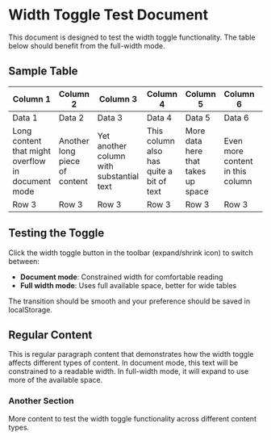# Width Toggle Test Document

This document is designed to test the width toggle functionality. The table below should benefit from the full-width mode.

## Sample Table

| Column 1 | Column 2 | Column 3 | Column 4 | Column 5 | Column 6 | Column 7 |
|----------|----------|----------|----------|----------|----------|----------|
| Data 1   | Data 2   | Data 3   | Data 4   | Data 5   | Data 6   | Data 7   |
| Long content that might overflow in document mode | Another long piece of content | Yet another column with substantial text | This column also has quite a bit of text | More data here that takes up space | Even more content in this column | Final column with additional data |
| Row 3    | Row 3    | Row 3    | Row 3    | Row 3    | Row 3    | Row 3    |

## Testing the Toggle

Click the width toggle button in the toolbar (expand/shrink icon) to switch between:

- **Document mode**: Constrained width for comfortable reading
- **Full width mode**: Uses full available space, better for wide tables

The transition should be smooth and your preference should be saved in localStorage.

## Regular Content

This is regular paragraph content that demonstrates how the width toggle affects different types of content. In document mode, this text will be constrained to a readable width. In full-width mode, it will expand to use more of the available space.

### Another Section

More content to test the width toggle functionality across different content types. 